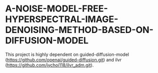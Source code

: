 # A-NOISE-MODEL-FREE-HYPERSPECTRAL-IMAGE-DENOISING-METHOD-BASED-ON-DIFFUSION-MODEL

This project is highly dependent on guided-diffusion-model (https://github.com/openai/guided-diffusion.git) and ilvr (https://github.com/jychoi118/ilvr_adm.git).
